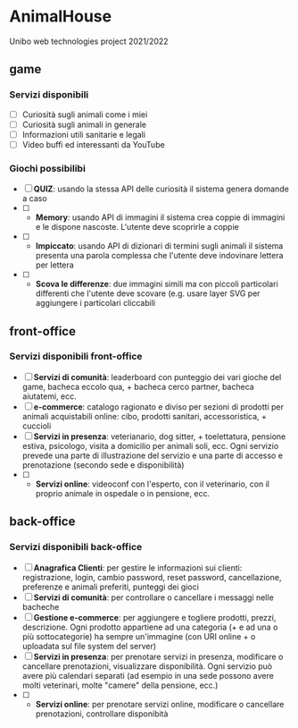 # AnimalHouse

Unibo web technologies project 2021/2022

## game

### Servizi disponibili

- [ ] Curiosità sugli animali come i miei
- [ ] Curiosità sugli animali in generale
- [ ] Informazioni utili sanitarie e legali
- [ ] Video buffi ed interessanti da YouTube

### Giochi possibilibi

- [ ] **QUIZ**: usando la stessa API delle curiosità il sistema genera domande a caso
- [ ] + **Memory**: usando API di immagini il sistema crea coppie di immagini e le dispone nascoste. L'utente deve scoprirle a coppie
- [ ] + **Impiccato**: usando API di dizionari di termini sugli animali il sistema presenta una parola complessa che l'utente deve indovinare lettera per lettera
- [ ] + **Scova le differenze**: due immagini simili ma con piccoli particolari differenti che l'utente deve scovare (e.g. usare layer SVG per aggiungere i particolari cliccabili

## front-office

### Servizi disponibili front-office

- [ ] **Servizi di comunità**: leaderboard con punteggio dei vari gioche del game, bacheca eccolo qua, + bacheca cerco partner, bacheca aiutatemi, ecc.
- [ ] **e-commerce**: catalogo ragionato e diviso per sezioni di prodotti per animali acquistabili online: cibo, prodotti sanitari, accessoristica, + cuccioli
- [ ] **Servizi in presenza**: veterianario, dog sitter, + toelettatura, pensione estiva, psicologo, visita a domicilio per animali soli, ecc. Ogni servizio prevede una parte di illustrazione del servizio e una parte di accesso e prenotazione (secondo sede e disponibilità)
- [ ] + **Servizi online**: videoconf con l'esperto, con il veterinario, con il proprio animale in ospedale o in pensione, ecc.

## back-office

### Servizi disponibili back-office

- [ ] **Anagrafica Clienti**: per gestire le informazioni sui clienti: registrazione, login, cambio password, reset password, cancellazione, preferenze e animali preferiti, punteggi dei gioci
- [ ] **Servizi di comunità**: per controllare o cancellare i messaggi nelle bacheche
- [ ] **Gestione e-commerce**: per aggiungere e togliere prodotti, prezzi, descrizione. Ogni prodotto appartiene ad una categoria (+ e ad una o più sottocategorie) ha sempre un'immagine (con URI online + o uploadata sul file system del server)
- [ ] **Servizi in presenza**: per prenotare servizi in presenza, modificare o cancellare prenotazioni, visualizzare disponibilità. Ogni servizio può avere più calendari separati (ad esempio in una sede possono avere molti veterinari, molte "camere" della pensione, ecc.)
- [ ] + **Servizi online**: per prenotare servizi online, modificare o cancellare prenotazioni, controllare disponibità
